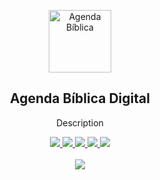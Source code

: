<p align="center">
	<img width="100px" src="https://scontent.flis11-1.fna.fbcdn.net/v/t39.30808-6/255383624_300549455249918_4154622246292523051_n.jpg?stp=cp0_dst-jpg_e15_fr_q65&_nc_cat=101&ccb=1-7&_nc_sid=85a577&efg=eyJpIjoidCJ9&_nc_eui2=AeGFBHAuEAFQLmZPGWNNBLXWJfhGVh_LzFkl-EZWH8vMWTHA7tfujqMX786Id8AEXPKBT2xQZIc-oELRPTMOaC1w&_nc_ohc=1rQMAQC54iEAX9rF6Xl&_nc_ht=scontent.flis11-1.fna&oh=00_AT-FfTUcG-qbi-pRUd7sNi4lnSRrCEEY0so0L8gFi1LwlA&oe=63177F19" align="center" alt="Agenda Bíblica" />
	<h2 align="center">Agenda Bíblica Digital</h2>
	<p align="center">Description</p>
</p>
<p align="center">
	<a href="https://github.com/dariopereiradp/Agenda_Biblica_Digital/releases">
		<img src="https://img.shields.io/github/v/release/dariopereiradp/Agenda_Biblica_Digital" />
	</a>
	<a href="https://github.com/dariopereiradp/Agenda_Biblica_Digital/tree/main/">
		<img src="https://img.shields.io/github/languages/top/dariopereiradp/Agenda_Biblica_Digital" />
	</a>
	<a href="https://github.com/dariopereiradp/Agenda_Biblica_Digital/commits/main">
		<img src="https://img.shields.io/github/last-commit/dariopereiradp/Agenda_Biblica_Digital" />
	</a>
	<a href="https://github.com/dariopereiradp/Agenda_Biblica_Digital/tree/main/">
		<img src="https://img.shields.io/github/languages/code-size/dariopereiradp/Agenda_Biblica_Digital" />
	</a>
	<a href="#">
		<img src="https://img.shields.io/github/repo-size/dariopereiradp/Agenda_Biblica_Digital" />
	</a>
	<br />
	<br />
	<a href="https://www.agendabiblica.digital/">
		<img src="https://img.shields.io/badge/Website-Agenda%20Bíblica%20Digital-green" />
	</a>
</p>
